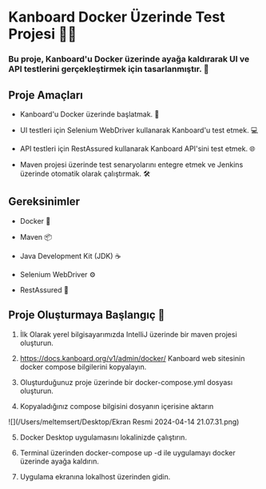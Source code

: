 # Kanboard Docker Üzerinde Test Projesi 📌📌

### Bu proje, Kanboard'u Docker üzerinde ayağa kaldırarak UI ve API testlerini gerçekleştirmek için tasarlanmıştır. 🚀

## Proje Amaçları

* Kanboard'u Docker üzerinde başlatmak. 🐳

* UI testleri için Selenium WebDriver kullanarak Kanboard'u test etmek. 💻

* API testleri için RestAssured kullanarak Kanboard API'sini test etmek. 🌐

* Maven projesi üzerinde test senaryolarını entegre etmek ve Jenkins üzerinde otomatik olarak çalıştırmak. 🛠️

## Gereksinimler

* Docker 🐋

* Maven 📦

* Java Development Kit (JDK) ☕

* Selenium WebDriver ⚙️

* RestAssured 🌟

## Proje Oluşturmaya Başlangıç 🚀
1. İlk Olarak yerel bilgisayarımızda IntelliJ üzerinde bir maven projesi oluşturun.

2. https://docs.kanboard.org/v1/admin/docker/ Kanboard web sitesinin docker
compose bilgilerini kopyalayın.

3. Oluşturduğunuz proje üzerinde bir docker-compose.yml dosyası oluşturun.

4. Kopyaladığınız compose bilgisini dosyanın içerisine aktarın

![](/Users/meltemsert/Desktop/Ekran Resmi 2024-04-14 21.07.31.png)

5. Docker Desktop uygulamasını lokalinizde çalıştırın.

6. Terminal üzerinden docker-compose up -d ile uygulamayı docker üzerinde ayağa kaldırın.

7. Uygulama ekranına lokalhost üzerinden gidin. 


